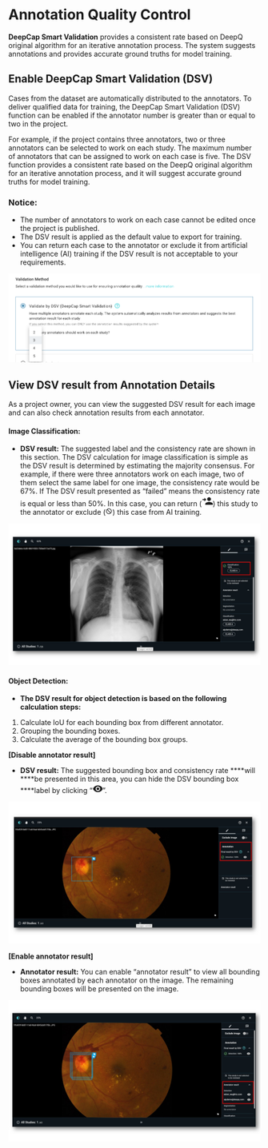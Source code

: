 # Annotation Quality Control

**DeepCap Smart Validation** provides a consistent rate based on DeepQ original algorithm for an iterative annotation process. The system suggests annotations and provides accurate ground truths for model training.

## Enable DeepCap Smart Validation \(DSV\)

Cases from the dataset are automatically distributed to the annotators. To deliver qualified data for training, the DeepCap Smart Validation \(DSV\) function can be enabled if the annotator number is greater than or equal to two in the project. 

For example, if the project contains three annotators, two or three annotators can be selected to work on each study.  The maximum number of annotators that can be assigned to work on each case is five. The DSV function provides a consistent rate based on the DeepQ original algorithm for an iterative annotation process, and it will suggest accurate ground truths for model training. 

### **Notice:**

* The number of annotators to work on each case cannot be edited once the project is published. 
* The DSV result is applied as the default value to export for training. 
* You can return each case to the annotator or exclude it from artificial intelligence \(AI\) training if the DSV result is not acceptable to your requirements.

![](../../../.gitbook/assets/dsv%20%281%29.png)

## View DSV result from Annotation Details

As a project owner, you can view the suggested DSV result  for each image and can also check annotation results from each annotator. 

#### Image Classification:

* **DSV result:** The suggested label and the consistency rate are shown in this section. The DSV calculation for image classification is simple as the DSV result is determined by estimating the majority consensus. For example, if there were three annotators work on each image, two of them select the same label for one image, the consistency rate would be 67%.   If The DSV result presented as “failed” means the consistency rate is equal or less than 50%. In this case, you can return \(![](../../../.gitbook/assets/picture24.png)\) this study to the annotator or exclude \(![](../../../.gitbook/assets/image%20%2814%29.png)\) this case from AI training. 

![](../../../.gitbook/assets/classification.jpg)

#### Object Detection:

* **The DSV result for object detection is based on the following calculation steps:**

1. Calculate IoU for each bounding box from different annotator.
2. Grouping the bounding boxes. 
3. Calculate the average of the bounding box groups.

**\[Disable annotator result\]**   

* **DSV result:** The suggested bounding box and consistency rate ****will ****be presented in this area, you can hide the DSV bounding box ****label by clicking “![](../../../.gitbook/assets/picture26.png)”. 

![](../../../.gitbook/assets/detection1.jpg)

**\[Enable annotator result\]**

* **Annotator result:** You can enable “annotator result” to view all bounding boxes annotated by each annotator on the image. The remaining bounding boxes will be presented on the image.

![](../../../.gitbook/assets/detection2.jpg)

